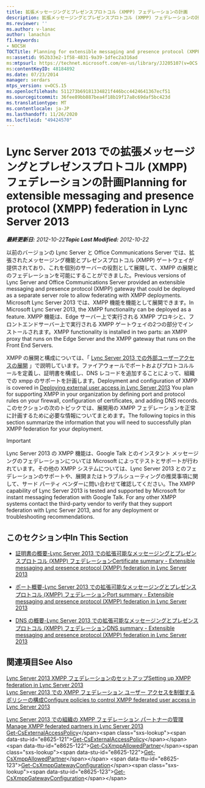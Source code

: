 ```yaml
---
title: 拡張メッセージングとプレゼンスプロトコル (XMPP) フェデレーションの計画
description: 拡張メッセージングとプレゼンスプロトコル (XMPP) フェデレーションの計画。
ms.reviewer: ''
ms.author: v-lanac
author: lanachin
f1.keywords:
- NOCSH
TOCTitle: Planning for extensible messaging and presence protocol (XMPP) federation
ms:assetid: 952b33e2-1f58-4831-9a39-1dfec2a316ad
ms:mtpsurl: https://technet.microsoft.com/en-us/library/JJ205107(v=OCS.15)
ms:contentKeyID: 48184892
ms.date: 07/23/2014
manager: serdars
mtps_version: v=OCS.15
ms.openlocfilehash: 511273b69181334821f446bcc4424641367ecf51
ms.sourcegitcommit: 36fee89bb887bea4f18b19f17a8c69daf5bc423d
ms.translationtype: MT
ms.contentlocale: ja-JP
ms.lasthandoff: 11/26/2020
ms.locfileid: "49424570"
---
```

# <a name="planning-for-extensible-messaging-and-presence-protocol-xmpp-federation-in-lync-server-2013"></a><span data-ttu-id="e8625-103">Lync Server 2013 での拡張メッセージングとプレゼンスプロトコル (XMPP) フェデレーションの計画</span><span class="sxs-lookup"><span data-stu-id="e8625-103">Planning for extensible messaging and presence protocol (XMPP) federation in Lync Server 2013</span></span>

<div data-xmlns="http://www.w3.org/1999/xhtml">

<div class="topic" data-xmlns="http://www.w3.org/1999/xhtml" data-msxsl="urn:schemas-microsoft-com:xslt" data-cs="https://msdn.microsoft.com/">

<div data-asp="https://msdn2.microsoft.com/asp">



</div>

<div id="mainSection">

<div id="mainBody"><span data-ttu-id="e8625-104">

<span> </span></span><span class="sxs-lookup"><span data-stu-id="e8625-104">

<span> </span></span></span>

<span data-ttu-id="e8625-105">_**最終更新日:** 2012-10-22_</span><span class="sxs-lookup"><span data-stu-id="e8625-105">_**Topic Last Modified:** 2012-10-22_</span></span>

<span data-ttu-id="e8625-106">以前のバージョンの Lync Server と Office Communications Server では、拡張されたメッセージング機能とプレゼンスプロトコル (XMPP) ゲートウェイが提供されており、これを個別のサーバーの役割として展開して、XMPP の展開とのフェデレーションを可能にすることができました。</span><span class="sxs-lookup"><span data-stu-id="e8625-106">Previous versions of Lync Server and Office Communications Server provided an extensible messaging and presence protocol (XMPP) gateway that could be deployed as a separate server role to allow federating with XMPP deployments.</span></span> <span data-ttu-id="e8625-107">Microsoft Lync Server 2013 では、XMPP 機能を機能として展開できます。</span><span class="sxs-lookup"><span data-stu-id="e8625-107">In Microsoft Lync Server 2013, the XMPP functionality can be deployed as a feature.</span></span> <span data-ttu-id="e8625-108">XMPP 機能は、Edge サーバー上で実行される XMPP プロキシと、フロントエンドサーバー上で実行される XMPP ゲートウェイの2つの部分でインストールされます。</span><span class="sxs-lookup"><span data-stu-id="e8625-108">XMPP functionality is installed in two parts: an XMPP proxy that runs on the Edge Server and the XMPP gateway that runs on the Front End Servers.</span></span>

<span data-ttu-id="e8625-109">XMPP の展開と構成については、「 [Lync Server 2013 での外部ユーザーアクセスの展開](lync-server-2013-deploying-external-user-access.md) 」で説明しています。ファイアウォールでポートおよびプロトコルルールを定義し、証明書を構成し、DNS レコードを追加することによって、組織での xmpp のサポートを計画します。</span><span class="sxs-lookup"><span data-stu-id="e8625-109">Deployment and configuration of XMPP is covered in [Deploying external user access in Lync Server 2013](lync-server-2013-deploying-external-user-access.md) You plan for supporting XMPP in your organization by defining port and protocol rules on your firewall, configuration of certificates, and adding DNS records.</span></span> <span data-ttu-id="e8625-110">このセクションの次のトピックでは、展開用の XMPP フェデレーションを正常に計画するために必要な情報についてまとめます。</span><span class="sxs-lookup"><span data-stu-id="e8625-110">The following topics in this section summarize the information that you will need to successfully plan XMPP federation for your deployment.</span></span>

<div>


> [!IMPORTANT]
> <span data-ttu-id="e8625-p103">Lync Server 2013 の XMPP 機能は、Google Talk とのインスタント メッセージングのフェデレーションについては Microsoft によってテストとサポートが行われています。その他の XMPP システムについては、Lync Server 2013 とのフェデレーションのサポートや、展開またはトラブルシューティングの推奨事項に関して、サード パーティ ベンダーに問い合わせて確認してください。</span><span class="sxs-lookup"><span data-stu-id="e8625-p103">The XMPP capability of Lync Server 2013 is tested and supported by Microsoft for instant messaging federation with Google Talk. For any other XMPP systems contact the third-party vendor to verify that they support federation with Lync Server 2013, and for any deployment or troubleshooting recommendations.</span></span>



</div>

<div>

## <a name="in-this-section"></a><span data-ttu-id="e8625-113">このセクション中</span><span class="sxs-lookup"><span data-stu-id="e8625-113">In This Section</span></span>

  - [<span data-ttu-id="e8625-114">証明書の概要-Lync Server 2013 での拡張可能なメッセージングとプレゼンスプロトコル (XMPP) フェデレーション</span><span class="sxs-lookup"><span data-stu-id="e8625-114">Certificate summary - Extensible messaging and presence protocol (XMPP) federation in Lync Server 2013</span></span>](lync-server-2013-certificate-summary-extensible-messaging-and-presence-protocol-xmpp-federation.md)

  - [<span data-ttu-id="e8625-115">ポート概要-Lync Server 2013 での拡張可能なメッセージングとプレゼンスプロトコル (XMPP) フェデレーション</span><span class="sxs-lookup"><span data-stu-id="e8625-115">Port summary - Extensible messaging and presence protocol (XMPP) federation in Lync Server 2013</span></span>](lync-server-2013-port-summary-extensible-messaging-and-presence-protocol-xmpp-federation.md)

  - [<span data-ttu-id="e8625-116">DNS の概要-Lync Server 2013 での拡張可能なメッセージングとプレゼンスプロトコル (XMPP) フェデレーション</span><span class="sxs-lookup"><span data-stu-id="e8625-116">DNS summary - Extensible messaging and presence protocol (XMPP) federation in Lync Server 2013</span></span>](lync-server-2013-dns-summary-extensible-messaging-and-presence-protocol-xmpp-federation.md)

</div>

<div>

## <a name="see-also"></a><span data-ttu-id="e8625-117">関連項目</span><span class="sxs-lookup"><span data-stu-id="e8625-117">See Also</span></span>


[<span data-ttu-id="e8625-118">Lync Server 2013 XMPP フェデレーションのセットアップ</span><span class="sxs-lookup"><span data-stu-id="e8625-118">Setting up XMPP federation in Lync Server 2013</span></span>](lync-server-2013-setting-up-xmpp-federation.md)  
[<span data-ttu-id="e8625-119">Lync Server 2013 での XMPP フェデレーション ユーザー アクセスを制御するポリシーの構成</span><span class="sxs-lookup"><span data-stu-id="e8625-119">Configure policies to control XMPP federated user access in Lync Server 2013</span></span>](lync-server-2013-configure-policies-to-control-xmpp-federated-user-access.md)  


[<span data-ttu-id="e8625-120">Lync Server 2013 での組織の XMPP フェデレーション パートナーの管理</span><span class="sxs-lookup"><span data-stu-id="e8625-120">Manage XMPP federated partners in Lync Server 2013</span></span>](lync-server-2013-manage-xmpp-federated-partners-for-your-organization.md)  
<span data-ttu-id="e8625-121">[Get-CsExternalAccessPolicy](https://technet.microsoft.com/library/Gg425805(v=OCS.15))</span><span class="sxs-lookup"><span data-stu-id="e8625-121">[Get-CsExternalAccessPolicy](https://technet.microsoft.com/library/Gg425805(v=OCS.15))</span></span>  
<span data-ttu-id="e8625-122">[Get-CsXmppAllowedPartner](https://technet.microsoft.com/library/JJ204981(v=OCS.15))</span><span class="sxs-lookup"><span data-stu-id="e8625-122">[Get-CsXmppAllowedPartner](https://technet.microsoft.com/library/JJ204981(v=OCS.15))</span></span>  
<span data-ttu-id="e8625-123">[Get-CsXmppGatewayConfiguration](https://technet.microsoft.com/library/JJ204869(v=OCS.15))</span><span class="sxs-lookup"><span data-stu-id="e8625-123">[Get-CsXmppGatewayConfiguration](https://technet.microsoft.com/library/JJ204869(v=OCS.15))</span></span>  
  

<span data-ttu-id="e8625-124"></div>

</div>

<span> </span>

</div>

</div>

</span><span class="sxs-lookup"><span data-stu-id="e8625-124"></div>

</div>

<span> </span>

</div>

</div>

</span></span></div>

